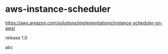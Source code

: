 # aws-instance-scheduler

https://aws.amazon.com/solutions/implementations/instance-scheduler-on-aws/

release 1.0

abc
